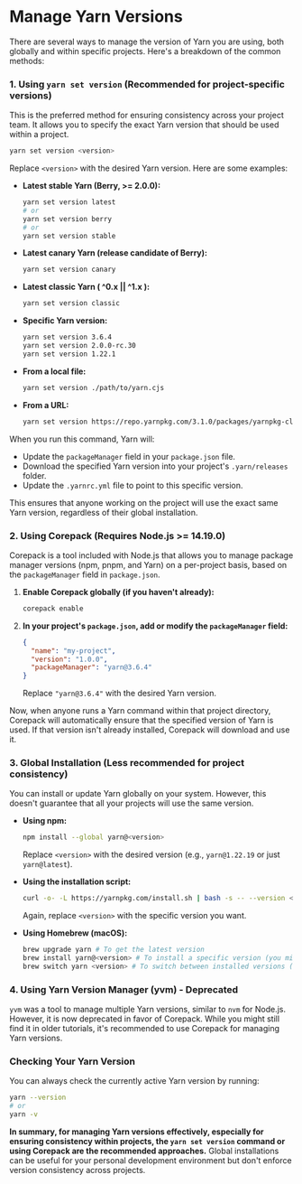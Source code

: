 # Manage Yarn Versions

There are several ways to manage the version of Yarn you are using, both globally and within specific projects. Here's a breakdown of the common methods:

### 1. Using `yarn set version` (Recommended for project-specific versions)

This is the preferred method for ensuring consistency across your project team. It allows you to specify the exact Yarn version that should be used within a project.

```bash
yarn set version <version>
```

Replace `<version>` with the desired Yarn version. Here are some examples:

* **Latest stable Yarn (Berry, >= 2.0.0):**
    ```bash
    yarn set version latest
    # or
    yarn set version berry
    # or
    yarn set version stable
    ```
* **Latest canary Yarn (release candidate of Berry):**
    ```bash
    yarn set version canary
    ```
* **Latest classic Yarn ( ^0.x || ^1.x ):**
    ```bash
    yarn set version classic
    ```
* **Specific Yarn version:**
    ```bash
    yarn set version 3.6.4
    yarn set version 2.0.0-rc.30
    yarn set version 1.22.1
    ```
* **From a local file:**
    ```bash
    yarn set version ./path/to/yarn.cjs
    ```
* **From a URL:**
    ```bash
    yarn set version https://repo.yarnpkg.com/3.1.0/packages/yarnpkg-cli/bin/yarn.js
    ```

When you run this command, Yarn will:

* Update the `packageManager` field in your `package.json` file.
* Download the specified Yarn version into your project's `.yarn/releases` folder.
* Update the `.yarnrc.yml` file to point to this specific version.

This ensures that anyone working on the project will use the exact same Yarn version, regardless of their global installation.

### 2. Using Corepack (Requires Node.js >= 14.19.0)

Corepack is a tool included with Node.js that allows you to manage package manager versions (npm, pnpm, and Yarn) on a per-project basis, based on the `packageManager` field in `package.json`.

1.  **Enable Corepack globally (if you haven't already):**
    ```bash
    corepack enable
    ```

2.  **In your project's `package.json`, add or modify the `packageManager` field:**
    ```json
    {
      "name": "my-project",
      "version": "1.0.0",
      "packageManager": "yarn@3.6.4"
    }
    ```
    Replace `"yarn@3.6.4"` with the desired Yarn version.

Now, when anyone runs a Yarn command within that project directory, Corepack will automatically ensure that the specified version of Yarn is used. If that version isn't already installed, Corepack will download and use it.

### 3. Global Installation (Less recommended for project consistency)

You can install or update Yarn globally on your system. However, this doesn't guarantee that all your projects will use the same version.

* **Using npm:**
    ```bash
    npm install --global yarn@<version>
    ```
    Replace `<version>` with the desired version (e.g., `yarn@1.22.19` or just `yarn@latest`).

* **Using the installation script:**
    ```bash
    curl -o- -L https://yarnpkg.com/install.sh | bash -s -- --version <version>
    ```
    Again, replace `<version>` with the specific version you want.

* **Using Homebrew (macOS):**
    ```bash
    brew upgrade yarn # To get the latest version
    brew install yarn@<version> # To install a specific version (you might need to unlink the current version first: brew unlink yarn)
    brew switch yarn <version> # To switch between installed versions (note: brew switch is deprecated in newer Homebrew versions)
    ```

### 4. Using Yarn Version Manager (yvm) - Deprecated

`yvm` was a tool to manage multiple Yarn versions, similar to `nvm` for Node.js. However, it is now deprecated in favor of Corepack. While you might still find it in older tutorials, it's recommended to use Corepack for managing Yarn versions.

### Checking Your Yarn Version

You can always check the currently active Yarn version by running:

```bash
yarn --version
# or
yarn -v
```

**In summary, for managing Yarn versions effectively, especially for ensuring consistency within projects, the `yarn set version` command or using Corepack are the recommended approaches.** Global installations can be useful for your personal development environment but don't enforce version consistency across projects.